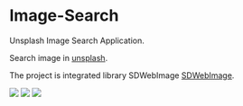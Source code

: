 # Image-Search
Unsplash Image Search Application. <p>
Search image in
<a href="https://unsplash.com/">unsplash</a>. <p>
The project is integrated library SDWebImage
<a href="https://github.com/SDWebImage/SDWebImage">SDWebImage</a>. <p>
<img src="http://www.picshare.ru/uploads/190920/fBH11dIA9S.png" border="0"/></a>
<img src="http://www.picshare.ru/uploads/190920/Bj93dfa988.png" border="0"/></a>
<img src="http://www.picshare.ru/uploads/190923/184903C75b.png" border="0"/></a>
